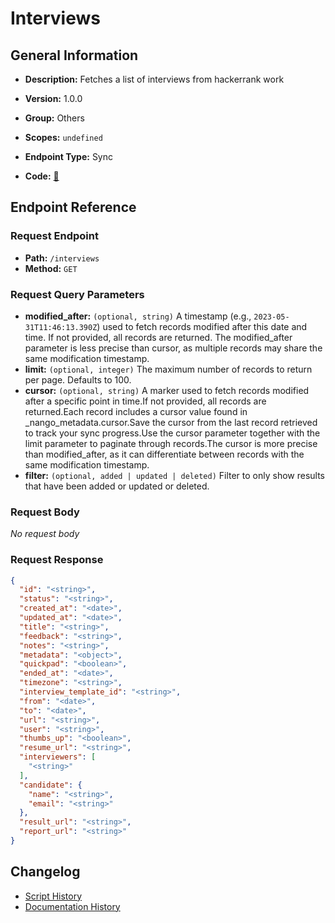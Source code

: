 # Interviews

## General Information

- **Description:** Fetches a list of interviews from hackerrank work

- **Version:** 1.0.0
- **Group:** Others
- **Scopes:** `undefined`
- **Endpoint Type:** Sync
- **Code:** [🔗](https://github.com/NangoHQ/integration-templates/tree/main/integrations/hackerrank-work/syncs/interviews.ts)


## Endpoint Reference

### Request Endpoint

- **Path:** `/interviews`
- **Method:** `GET`

### Request Query Parameters

- **modified_after:** `(optional, string)` A timestamp (e.g., `2023-05-31T11:46:13.390Z`) used to fetch records modified after this date and time. If not provided, all records are returned. The modified_after parameter is less precise than cursor, as multiple records may share the same modification timestamp.
- **limit:** `(optional, integer)` The maximum number of records to return per page. Defaults to 100.
- **cursor:** `(optional, string)` A marker used to fetch records modified after a specific point in time.If not provided, all records are returned.Each record includes a cursor value found in _nango_metadata.cursor.Save the cursor from the last record retrieved to track your sync progress.Use the cursor parameter together with the limit parameter to paginate through records.The cursor is more precise than modified_after, as it can differentiate between records with the same modification timestamp.
- **filter:** `(optional, added | updated | deleted)` Filter to only show results that have been added or updated or deleted.

### Request Body

_No request body_

### Request Response

```json
{
  "id": "<string>",
  "status": "<string>",
  "created_at": "<date>",
  "updated_at": "<date>",
  "title": "<string>",
  "feedback": "<string>",
  "notes": "<string>",
  "metadata": "<object>",
  "quickpad": "<boolean>",
  "ended_at": "<date>",
  "timezone": "<string>",
  "interview_template_id": "<string>",
  "from": "<date>",
  "to": "<date>",
  "url": "<string>",
  "user": "<string>",
  "thumbs_up": "<boolean>",
  "resume_url": "<string>",
  "interviewers": [
    "<string>"
  ],
  "candidate": {
    "name": "<string>",
    "email": "<string>"
  },
  "result_url": "<string>",
  "report_url": "<string>"
}
```

## Changelog

- [Script History](https://github.com/NangoHQ/integration-templates/commits/main/integrations/hackerrank-work/syncs/interviews.ts)
- [Documentation History](https://github.com/NangoHQ/integration-templates/commits/main/integrations/hackerrank-work/syncs/interviews.md)

<!-- END  GENERATED CONTENT -->

